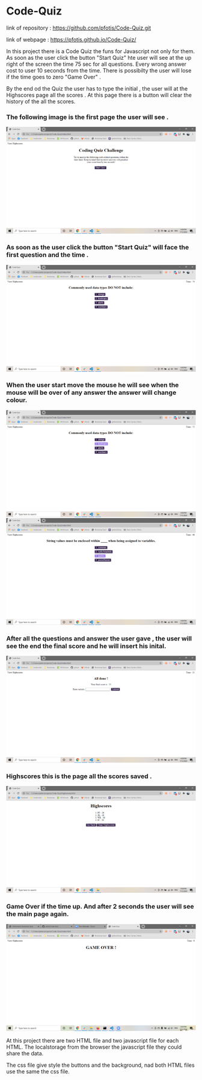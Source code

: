 # Code-Quiz

link of repository :   https://github.com/pfotis/Code-Quiz.git

link of webpage    :    https://pfotis.github.io/Code-Quiz/


In this project there is a Code Quiz the funs for Javascript not only for them. As soon as the user click the button "Start Quiz" hte user will see at the up right of the screen the time 75 sec for all questions. Every wrong answer cost to user 10 seconds from the time. There is possibilty the user will lose if the time goes to zero "Game Over" .

By the end od the Quiz the user has to type the initial , the user will at the Highscores page all the scores . At this page there is a button will clear the history of the all the scores.

### The following image is the first page the user will see .

<img src="./assets/images/readme/startQuiz.png" alt="first impress of the Code-Quiz">


### As soon as the user click the button "Start Quiz" will face the first question and the time .

<img src="./assets/images/readme/Question.png" alt="first question">


### When the user start move the mouse he will see when the mouse will be over of any answer the answer will change colour.

<img src="./assets/images/readme/pickAnswer.png" alt="pick answer">

<img src="./assets/images/readme/pickAnswer2.png" alt="pick answer">


### After all the questions and answer the user gave , the user will see the end the final score and he will insert his inital.

<img src="./assets/images/readme/finishQuiz.png" alt="finish Quiz">


### Highscores this is the page all the scores saved .

<img src="./assets/images/readme/highscores.png" alt="highscores">


### Game Over if the time up. And after 2 seconds the user will see the main page again.

<img src="./assets/images/readme/gameOver.png" alt="game over">


At this project there are two HTML file and two javascript file for each HTML. The localstorage from the browser the javascript file they could share the data. 

The css file give style the buttons and the background, nad both HTML files use the same the css file.